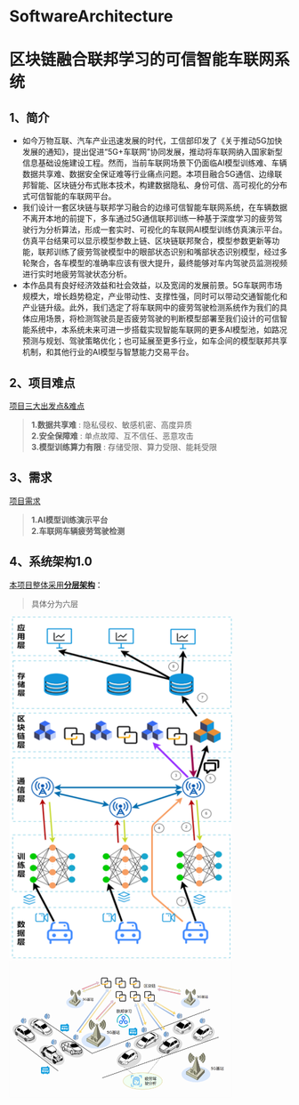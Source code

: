 # SoftwareArchitecture

# 区块链融合联邦学习的可信智能车联网系统  

## 1、简介
  
- 如今万物互联、汽车产业迅速发展的时代，工信部印发了《关于推动5G加快发展的通知》，提出促进“5G+车联网”协同发展，推动将车联网纳入国家新型信息基础设施建设工程。然而，当前车联网场景下仍面临AI模型训练难、车辆数据共享难、数据安全保证难等行业痛点问题。本项目融合5G通信、边缘联邦智能、区块链分布式账本技术，构建数据隐私、身份可信、高可视化的分布式可信智能的车联网平台。 
- 我们设计一套区块链与联邦学习融合的边缘可信智能车联网系统，在车辆数据不离开本地的前提下，多车通过5G通信联邦训练一种基于深度学习的疲劳驾驶行为分析算法，形成一套实时、可视化的车联网AI模型训练仿真演示平台。仿真平台结果可以显示模型参数上链、区块链联邦聚合，模型参数更新等功能，联邦训练了疲劳驾驶模型中的眼部状态识别和嘴部状态识别模型，经过多轮聚合，各车模型的准确率应该有很大提升，最终能够对车内驾驶员监测视频进行实时地疲劳驾驶状态分析。
- 本作品具有良好经济效益和社会效益，以及宽阔的发展前景。5G车联网市场规模大，增长趋势稳定，产业带动性、支撑性强，同时可以带动交通智能化和产业链升级。此外，我们选定了将车联网中的疲劳驾驶检测系统作为我们的具体应用场景，将检测驾驶员是否疲劳驾驶的判断模型部署至我们设计的可信智能系统中，本系统未来可进一步搭载实现智能车联网的更多AI模型池，如路况预测与规划、驾驶策略优化；也可延展至更多行业，如车企间的模型联邦共享机制，和其他行业的AI模型与智慧能力交易平台。

## 2、项目难点

[项目三大出发点&难点](https://github.com/C0hy/SoftwareArchitecture/blob/d5139eb88a5eeaef177a57ce83d5a67735f55d98/%E9%A1%B9%E7%9B%AE%E5%87%BA%E5%8F%91%E7%82%B9%26%E9%9A%BE%E7%82%B9.md)
> **1.数据共享难** : 隐私侵权、敏感机密、高度异质  
> **2.安全保障难** : 单点故障、互不信任、恶意攻击   
> **3.模型训练算力有限** : 存储受限、算力受限、能耗受限

## 3、需求  
[项目需求](https://github.com/C0hy/SoftwareArchitecture/blob/d5139eb88a5eeaef177a57ce83d5a67735f55d98/%E9%9C%80%E6%B1%82%E6%96%87%E6%A1%A3.md)
> **1.AI模型训练演示平台**   
> **2.车联网车辆疲劳驾驶检测**  

## 4、系统架构1.0
[本项目整体采用**分层架构**](https://github.com/C0hy/SoftwareArchitecture/blob/3fba276efbab7a33a4a04f28c3a2ff249a59f6c9/%E6%9E%B6%E6%9E%84%E8%AE%BE%E8%AE%A11.0.md)：  
> 具体分为六层  

<img src="架构设计-1.png" width="400">  

<img src="架构设计-2.png" width="400">  
